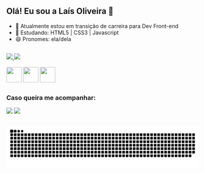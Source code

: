 ## Olá! Eu sou a Laís Oliveira 👋


- 🔭 Atualmente estou em transição de carreira para Dev Front-end
- 🌱 Estudando: HTML5 | CSS3 | Javascript
- 😄 Pronomes: ela/dela

##
<div align="left">
  <a href="https://github.com/laisfrr">
    <img height="150em" src="https://github-readme-stats.vercel.app/api?username=laisfrr&show_icons=true&theme=radical"/>
    <img height="150em" src="https://github-readme-stats.vercel.app/api/top-langs/?username=laisfrr&layout=compact&theme=radical"/>
  </a>
</div>


<div style="display:inlene_block"><br>
  <img align="center" height="40" width="40" src="https://cdn.jsdelivr.net/gh/devicons/devicon/icons/html5/html5-plain-wordmark.svg" />
  <img align="center" height="40" width="40" src="https://cdn.jsdelivr.net/gh/devicons/devicon/icons/css3/css3-plain-wordmark.svg" />
  <img align="center" height="40" width="40" src="https://cdn.jsdelivr.net/gh/devicons/devicon/icons/javascript/javascript-plain.svg" />          
</div>

##
<h3>Caso queira me acompanhar:</h3> 
<div>
<a href="https://www.instagram.com/laisfrr/" target="_blank"><img src="https://img.shields.io/badge/Instagram-E4405F?style=for-the-badge&logo=instagram&logoColor=white" target="_blank"></a>
<a href="https://www.linkedin.com/in/laisfrr/" target="_blank"><img src="https://img.shields.io/badge/LinkedIn-0077B5?style=for-the-badge&logo=linkedin&logoColor=white" target="_blank"></a>

</div>

##
<div align="center">

  ![Snake animation](https://github.com/laisfrr/laisfrr/blob/output/github-contribution-grid-snake.svg)
  
</div>


